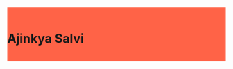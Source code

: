 <html>
  <div style="background-color: tomato">
    <br>
    <h1>Ajinkya Salvi</h1>
    <br>
  </div>
</html>
